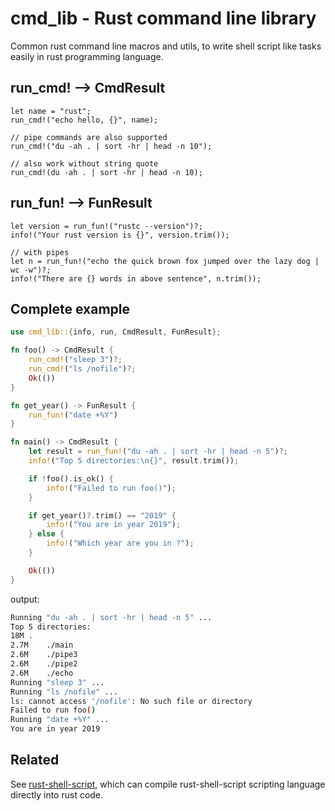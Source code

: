 # cmd_lib - Rust command line library

Common rust command line macros and utils, to write shell script like tasks
easily in rust programming language.


## run_cmd! --> CmdResult
```
let name = "rust";
run_cmd!("echo hello, {}", name);

// pipe commands are also supported
run_cmd!("du -ah . | sort -hr | head -n 10");

// also work without string quote
run_cmd!(du -ah . | sort -hr | head -n 10);
```

## run_fun! --> FunResult
```
let version = run_fun!("rustc --version")?;
info!("Your rust version is {}", version.trim());

// with pipes
let n = run_fun!("echo the quick brown fox jumped over the lazy dog | wc -w")?;
info!("There are {} words in above sentence", n.trim());
```

## Complete example

```rust
use cmd_lib::{info, run, CmdResult, FunResult};

fn foo() -> CmdResult {
    run_cmd!("sleep 3")?;
    run_cmd!("ls /nofile")?;
    Ok(())
}

fn get_year() -> FunResult {
    run_fun!("date +%Y")
}

fn main() -> CmdResult {
    let result = run_fun!("du -ah . | sort -hr | head -n 5")?;
    info!("Top 5 directories:\n{}", result.trim());

    if !foo().is_ok() {
        info!("Failed to run foo()");
    }

    if get_year()?.trim() == "2019" {
        info!("You are in year 2019");
    } else {
        info!("Which year are you in ?");
    }

    Ok(())
}
```

output:
```bash
Running "du -ah . | sort -hr | head -n 5" ...
Top 5 directories:
18M .
2.7M    ./main
2.6M    ./pipe3
2.6M    ./pipe2
2.6M    ./echo
Running "sleep 3" ...
Running "ls /nofile" ...
ls: cannot access '/nofile': No such file or directory
Failed to run foo()
Running "date +%Y" ...
You are in year 2019
```

## Related

See [rust-shell-script](https://github.com/rust-shell-script/rust-shell-script/), which can compile
rust-shell-script scripting language directly into rust code.
